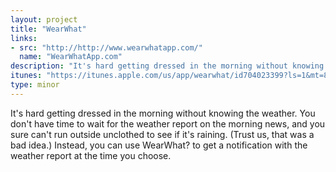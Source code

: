 ```yaml
---
layout: project
title: "WearWhat"
links:
- src: "http://http://www.wearwhatapp.com/"
  name: "WearWhatApp.com"
description: "It's hard getting dressed in the morning without knowing the weather."
itunes: "https://itunes.apple.com/us/app/wearwhat/id704023399?ls=1&mt=8"
type: minor
---
```


It's hard getting dressed in the morning without knowing the weather. You don't have time to wait for the weather report on the morning news, and you sure can't run outside unclothed to see if it's raining. (Trust us, that was a bad idea.) Instead, you can use WearWhat? to get a notification with the weather report at the time you choose.